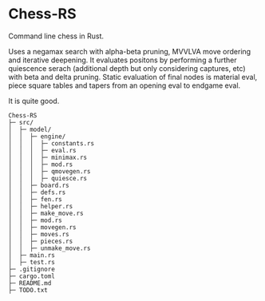 # Chess-RS
Command line chess in Rust.

Uses a negamax search with alpha-beta pruning, MVVLVA move ordering and iterative deepening. It evaluates positons by performing a further quiescence serach (additional depth but only considering captures, etc) with beta and delta pruning.
Static evaluation of final nodes is material eval, piece square tables and tapers from an opening eval to endgame eval. 

It is quite good.

```
Chess-RS
├─ src/
│  ├─ model/
│  │  ├─ engine/
│  │  │  ├─ constants.rs
│  │  │  ├─ eval.rs
│  │  │  ├─ minimax.rs
│  │  │  ├─ mod.rs
│  │  │  ├─ qmovegen.rs
│  │  │  ├─ quiesce.rs
│  │  ├─ board.rs
│  │  ├─ defs.rs
│  │  ├─ fen.rs
│  │  ├─ helper.rs
│  │  ├─ make_move.rs
│  │  ├─ mod.rs
│  │  ├─ movegen.rs
│  │  ├─ moves.rs
│  │  ├─ pieces.rs
│  │  ├─ unmake_move.rs
│  ├─ main.rs
│  ├─ test.rs
├─ .gitignore
├─ cargo.toml
├─ README.md
├─ TODO.txt
```
